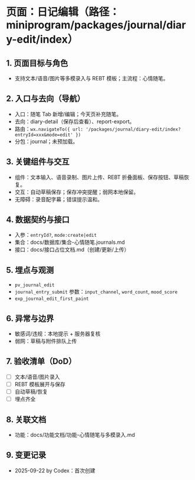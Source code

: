 # 页面：日记编辑（路径：miniprogram/packages/journal/diary-edit/index）

## 1. 页面目标与角色
- 支持文本/语音/图片等多模录入与 REBT 模板；主流程：心情随笔。

## 2. 入口与去向（导航）
- 入口：随笔 Tab 新增/编辑；今天页补充随笔。
- 去向：diary-detail（保存后查看）、report-export。
- 路由：`wx.navigateTo({ url: '/packages/journal/diary-edit/index?entryId=xxx&mode=edit' })`
- 分包：journal；未预加载。

## 3. 关键组件与交互
- 组件：文本输入、语音录制、图片上传、REBT 折叠面板、保存按钮、草稿恢复。
- 交互：自动草稿保存；保存冲突提醒；弱网本地保留。
- 无障碍：录音配字幕；错误提示温和。

## 4. 数据契约与接口
- 入参：`entryId?`, `mode:create|edit`
- 集合：docs/数据库/集合-心情随笔.journals.md
- 接口：docs/接口占位文档.md（创建/更新/上传）

## 5. 埋点与观测
- `pv_journal_edit`
- `journal_entry_submit` 参数：`input_channel`, `word_count`, `mood_score`
- `exp_journal_edit_first_paint`

## 6. 异常与边界
- 敏感词/违规：本地提示 + 服务器复核
- 弱网：草稿与附件排队上传

## 7. 验收清单（DoD）
- [ ] 文本/语音/图片录入
- [ ] REBT 模板展开与保存
- [ ] 自动草稿/恢复
- [ ] 埋点齐全

## 8. 关联文档
- 功能：docs/功能文档/功能-心情随笔与多模录入.md

## 9. 变更记录
- 2025-09-22 by Codex：首次创建

